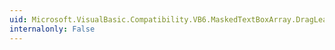 ```yaml
---
uid: Microsoft.VisualBasic.Compatibility.VB6.MaskedTextBoxArray.DragLeave
internalonly: False
---
```

